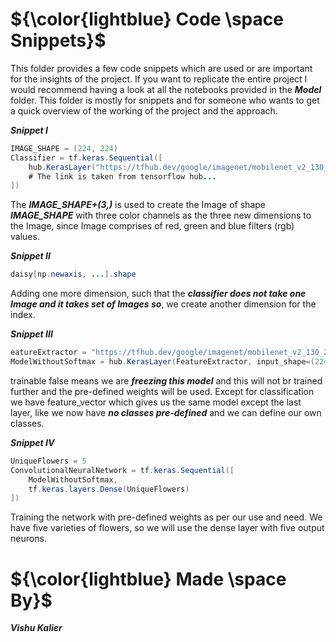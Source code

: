 

# ${\color{lightblue} Code \space Snippets}$

This folder provides a few code snippets which are used or are important for the insights of the project. If you want to replicate the entire project I would recommend
having a look at all the notebooks provided in the <b><i> Model </i></b> folder. This folder is mostly for snippets and for someone who wants to get a quick overview of
the working of the project and the approach.

<b><i> Snippet I </i></b>
```java
IMAGE_SHAPE = (224, 224)
Classifier = tf.keras.Sequential([
    hub.KerasLayer("https://tfhub.dev/google/imagenet/mobilenet_v2_130_224/classification/5", input_shape=IMAGE_SHAPE+(3,))    
    # The link is taken from tensorflow hub...
])
```
The <b><i>IMAGE_SHAPE+(3,)</i></b> is used to create the Image of shape <b><i>IMAGE_SHAPE</b></i> with three color channels as the three new dimensions to the Image, since Image comprises of red, green and blue filters (rgb) values.

<b><i> Snippet II </i></b>
```java
daisy[np.newaxis, ...].shape
```
Adding one more dimension, such that the <b><i>classifier does not take one Image and it takes set of Images so</i></b>, we create another dimension for the index.

<b><i> Snippet III </i></b>
```java
eatureExtractor = "https://tfhub.dev/google/imagenet/mobilenet_v2_130_224/feature_vector/5"
ModelWithoutSoftmax = hub.KerasLayer(FeatureExtractor, input_shape=(224, 224, 3), trainable=False)
```
trainable false means we are <b><i>freezing this model</i></b> and this will not br trained further and the pre-defined weights will be used. Except for classification we have feature_vector which gives us the same model except the last layer, like we now have <b><i>no classes pre-defined</i></b> and we can define our own classes.


<b><i> Snippet IV </i></b>
```java
UniqueFlowers = 5
ConvolutionalNeuralNetwork = tf.keras.Sequential([
    ModelWithoutSoftmax,
    tf.keras.layers.Dense(UniqueFlowers)
])
```

Training the network with pre-defined weights as per our use and need. We have five varieties of flowers, so we will use the dense layer with five output neurons.


# ${\color{lightblue} Made \space By}$
<b><i> Vishu Kalier
    
    
    
    
    
    
    
    
